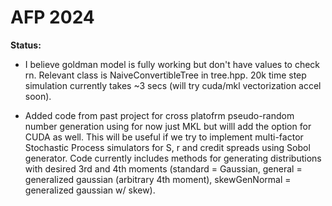 # AFP 2024

**Status:**

- I believe goldman model is fully working but don't have values to check rn. Relevant class is NaiveConvertibleTree in tree.hpp. 20k time step simulation currently takes ~3 secs (will try cuda/mkl vectorization accel soon).

- Added code from past project for cross platofrm pseudo-random number generation using for now just MKL but willl add the option for CUDA as well. This will be useful if we try to implement multi-factor Stochastic Process simulators for S, r and credit spreads using Sobol generator. Code currently includes methods for generating distributions with desired 3rd and 4th moments (standard = Gaussian, general = generalized gaussian (arbitrary 4th moment), skewGenNormal = generalized gaussian w/ skew).

